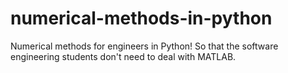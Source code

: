 # numerical-methods-in-python
Numerical methods for engineers in Python! So that the software engineering students don't need to deal with MATLAB.
